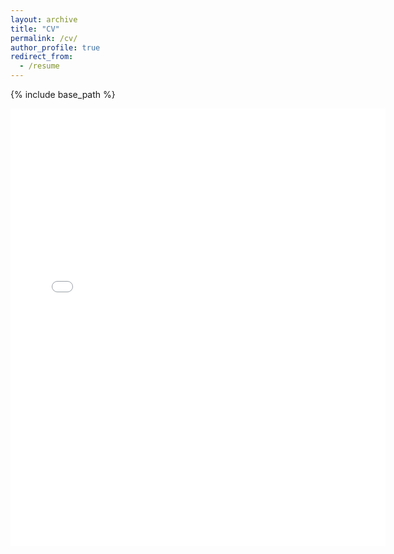 ```yaml
---
layout: archive
title: "CV"
permalink: /cv/
author_profile: true
redirect_from:
  - /resume
---
```


{% include base_path %}

<embed src="{{ site.baseurl }}/files/Mahela_Pandukabhaya_CV.pdf" width="600" height="700" type='application/pdf'>

<!-- put the PDF of CV here -->

<!-- Education
======
* BScEng (Hons.) in Electrical and Electronics Engineering, University of Peradeniya, 2023
  GPA: 3.80/4.00 (First Class Honours)

Work experience
======
* 2024 Jan - to date: Temporary Instructor
  * Department of Electrical and Electronic Engineering, Faculty of Engineering, University of Peradeniya, Sri Lanka.
  * Duties:
    * Conducting laboratory sessions for undergraduates
    * Evaluation of undergraduate academic coursework
    * 

* 2021 Jan - 2021 May: Electronic Engineering Intern
  * Synopsys Inc. (Colombo, Sri Lanka)
  * Research & Development and Applications Engineering
  * Duties:
    * Development of a framework for random testing of software
  
Skills
======
* Programming: Python, C, C++
* etc.

Publications
======
  <ul>{% for post in site.publications reversed %}
    {% include archive-single-cv.html %}
  {% endfor %}</ul>
  
Talks
======
  <ul>{% for post in site.talks reversed %}
    {% include archive-single-talk-cv.html  %}
  {% endfor %}</ul>
  
Teaching
======
  <ul>{% for post in site.teaching reversed %}
    {% include archive-single-cv.html %}
  {% endfor %}</ul> -->
  
<!-- Service and leadership
======
* Currently signed in to 43 different slack teams -->
